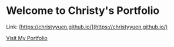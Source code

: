 # Welcome to Christy's Portfolio

Link: [https://christyyuen.github.io/](https://christyyuen.github.io/)

<a href="https://christyyuen.github.io/" target="_blank">Visit My Portfolio</a>
